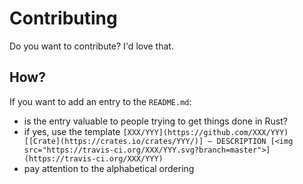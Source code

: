 # Contributing

Do you want to contribute? I'd love that.

## How?

If you want to add an entry to the `README.md`:

- is the entry valuable to people trying to get things done in Rust?
- if yes, use the template `[XXX/YYY](https://github.com/XXX/YYY) [[Crate](https://crates.io/crates/YYY/)] — DESCRIPTION [<img src="https://travis-ci.org/XXX/YYY.svg?branch=master">](https://travis-ci.org/XXX/YYY)`
- pay attention to the alphabetical ordering
